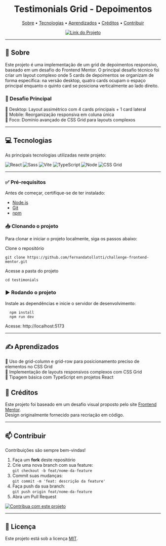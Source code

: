 <h1 align="center">Testimonials Grid - Depoimentos</h1>

<p align="center">
  <a href="#sobre">Sobre</a> • 
  <a href="#tecnologias">Tecnologias</a> • 
  <a href="#aprendizados">Aprendizados</a> • 
  <a href="#créditos">Créditos</a> • 
  <a href="#contribuir">Contribuir</a>
</p>

<p align="center">
  <a href="https://testimonials-grid-demo.netlify.app/" target="_blank">
    <img src="https://img.shields.io/badge/Acesse%20o%20Projeto-b702ff?style=for-the-badge" alt="Link do Projeto">
  </a>
</p>

---

<h2 id="about">📌 Sobre</h2>

Este projeto é uma implementação de um grid de depoimentos responsivo, baseado em um desafio do Frontend Mentor. O principal desafio técnico foi criar um layout complexo onde 5 cards de depoimentos se organizam de forma específica: na versão desktop, quatro cards ocupam o espaço principal enquanto o quinto card se posiciona verticalmente ao lado direito.

### 🎯 Desafio Principal

🔸 Desktop: Layout assimétrico com 4 cards principais + 1 card lateral  
🔸 Mobile: Reorganização responsiva em coluna única  
🔸 Foco: Domínio avançado de CSS Grid para layouts complexos

---

<h2 id="technologies"> 💻 Tecnologias </h2>

As principais tecnologias utilizadas neste projeto:

![React](https://img.shields.io/badge/React-333333?style=for-the-badge&logo=react)
![Sass](https://img.shields.io/badge/Sass-333333?style=for-the-badge&logo=sass)
![Vite](https://img.shields.io/badge/Vite-333333?style=for-the-badge&logo=vite&logoColor=9466FF)
![TypeScript](https://img.shields.io/badge/TypeScript-333333?style=for-the-badge&logo=typescript)
![Node](https://img.shields.io/badge/Node.js-333333?style=for-the-badge&logo=node.js)
![CSS Grid](https://img.shields.io/badge/CSS%20Grid-333333?style=for-the-badge&logo=css3&logoColor=white)

---

### ✅ Pré-requisitos

Antes de começar, certifique-se de ter instalado:

- [Node.js](https://nodejs.org/)
- [Git](https://git-scm.com/)
- [npm](https://www.npmjs.com/)

### 📥 Clonando o projeto

Para clonar e iniciar o projeto localmente, siga os passos abaixo:

Clone o repositório

```
git clone https://github.com/fernandatollotti/challenge-frontend-mentor.git
```

Acesse a pasta do projeto

```
cd testimonials
```

### ▶️ Rodando o projeto

Instale as dependências e inicie o servidor de desenvolvimento:

```
  npm install
  npm run dev
```

Acesse: http://localhost:5173

---

<h2 id="learned">✍️ Aprendizados</h2>

🔹 Uso de grid-column e grid-row para posicionamento preciso de elementos no CSS Grid  
🔹 Implementação de layouts responsivos complexos com CSS Grid  
🔹 Tipagem básica com TypeScript em projetos React

<h2 id="credits">🌟 Créditos</h2>

Este projeto foi baseado em um desafio visual proposto pelo site [Frontend Mentor](https://www.frontendmentor.io).  
Design originalmente fornecido para recriação em código.

---

<h2 id="credits">📫 Contribuir</h2>

Contribuições são sempre bem-vindas!

1. Faça um **fork** deste repositório
2. Crie uma nova branch com sua feature:  
   `git checkout -b feat/nome-da-feature `
3. Commit suas mudanças:  
   `git commit -m 'feat: descrição da feature'`
4. Faça push da sua branch:  
   `git push origin feat/nome-da-feature`
5. Abra um Pull Request

[![Contribua com este projeto](https://img.shields.io/badge/Contribua%20com%20este%20projeto-4C9B97?style=for-the-badge&logo=git&logoColor=white)](https://github.com/fernandatollotti/challenge-frontend-mentor/pulls)

---

## 📜 Licença

Este projeto está sob a licença [MIT](./LICENSE).
